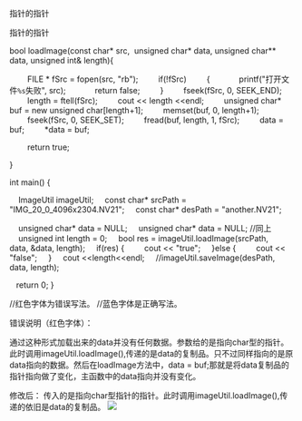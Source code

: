 指针的指针

指针的指针

bool loadImage(const char* src,  unsigned char* data, unsigned char** data, unsigned int& length){

        FILE * fSrc = fopen(src, "rb");
        if(!fSrc)
        {
            printf("打开文件`%s`失败", src);
            return false;
        }
        fseek(fSrc, 0, SEEK_END);
        length = ftell(fSrc);
        cout << length <<endl;
        unsigned char* buf = new unsigned char[length+1];
        memset(buf, 0, length+1);
        fseek(fSrc, 0, SEEK_SET);
        fread(buf, length, 1, fSrc);
        data = buf;
        *data = buf;

        return true;

}

int main()
{

    ImageUtil imageUtil;
    const char* srcPath = "IMG_20_0_4096x2304.NV21";
    const char* desPath = "another.NV21";

    unsigned char* data = NULL;
    unsigned char* data = NULL; //同上
    unsigned int length = 0;
    bool res = imageUtil.loadImage(srcPath, data, &data, length);
    if(res) {
        cout << "true";
    }else {
        cout << "false";
    }
    cout <<length<<endl;
    //imageUtil.saveImage(desPath, data, length);

   return 0;
}

//红色字体为错误写法。
//蓝色字体是正确写法。

错误说明（红色字体）：

通过这种形式加载出来的data并没有任何数据。参数给的是指向char型的指针。此时调用imageUtil.loadImage(),传递的是data的复制品。只不过同样指向的是原data指向的数据。然后在loadImage方法中，data = buf;那就是将data复制品的指针指向做了变化，主函数中的data指向并没有变化。

修改后：
传入的是指向char型指针的指针。此时调用imageUtil.loadImage(),传递的依旧是data的复制品。
![](:/670d54bad28e492e9687feb79f694d22)
